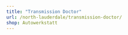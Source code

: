 ```yaml
---
title: "Transmission Doctor"
url: /north-lauderdale/transmission-doctor/
shop: Autowerkstatt
---
```

